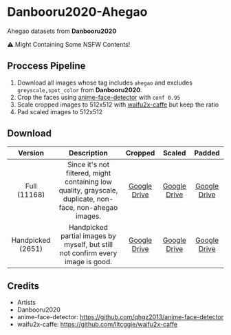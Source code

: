 # Danbooru2020-Ahegao

Ahegao datasets from **Danbooru2020**

:warning: Might Containing Some NSFW Contents!

## Proccess Pipeline

1. Download all images whose tag includes `ahegao` and excludes `greyscale,spot_color` from **Danbooru2020**.
2. Crop the faces using [anime-face-detector](https://github.com/qhgz2013/anime-face-detector) with `conf 0.95`
3. Scale cropped images to 512x512 with [waifu2x-caffe](https://github.com/lltcggie/waifu2x-caffe) but keep the ratio
4. Pad scaled images to 512x512

## Download

|      Version       |                                                Description                                                |                                               Cropped                                                |                                                Scaled                                                |                                                Padded                                                |
| :----------------: | :-------------------------------------------------------------------------------------------------------: | :--------------------------------------------------------------------------------------------------: | :--------------------------------------------------------------------------------------------------: | :--------------------------------------------------------------------------------------------------: |
|    Full (11168)    | Since it's not filtered, might containing low quality, grayscale, duplicate, non-face, non-ahegao images. | [Google Drive](https://drive.google.com/u/1/uc?id=1-fwgiRe9WmaqIIqPLe18wU5tslGxJt3G&export=download) | [Google Drive](https://drive.google.com/u/1/uc?id=1db3Xvv7riZ-z7U8gz2MgfB34fwP8EzbD&export=download) | [Google Drive](https://drive.google.com/u/1/uc?id=1IRzjUR5oF03O4yD56xMhI2CLJ5Qa1oIw&export=download) |
| Handpicked  (2651) |              Handpicked partial images by myself, but still not confirm every image is good.              | [Google Drive](https://drive.google.com/u/1/uc?id=1jbJQEwLZcHTQzGikWXL0bj3gFq07Rmmz&export=download) | [Google Drive](https://drive.google.com/u/1/uc?id=1QCzo0-WCY0TeqCTRO8RTdPcJXN-2KTxD&export=download) | [Google Drive](https://drive.google.com/u/1/uc?id=1XYXquD_m8OdEa7hRMnfG4Ms-Wf6j-rCW&export=download) |

## Credits

- Artists
- Danbooru2020
- anime-face-detector: https://github.com/qhgz2013/anime-face-detector
- waifu2x-caffe: https://github.com/lltcggie/waifu2x-caffe
